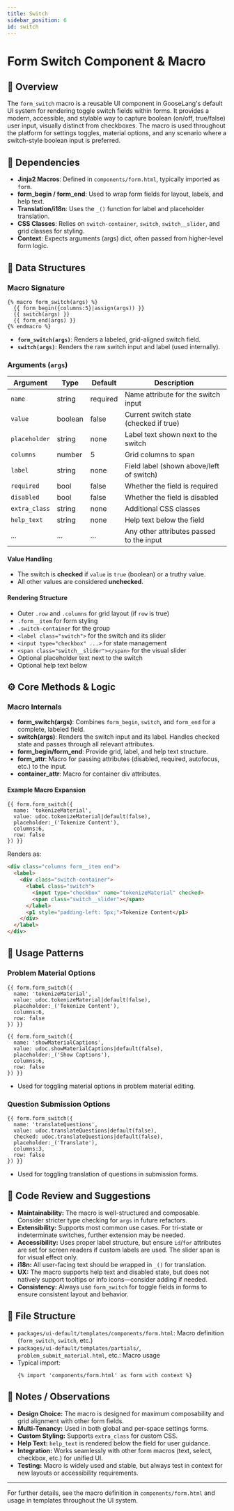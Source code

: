 ```yaml
---
title: Switch
sidebar_position: 6
id: switch
---
```


# Form Switch Component & Macro

## 📘 Overview

The `form_switch` macro is a reusable UI component in GooseLang's default UI system for rendering toggle switch fields within forms. It provides a modern, accessible, and stylable way to capture boolean (on/off, true/false) user input, visually distinct from checkboxes. The macro is used throughout the platform for settings toggles, material options, and any scenario where a switch-style boolean input is preferred.

## 🔗 Dependencies

- **Jinja2 Macros**: Defined in `components/form.html`, typically imported as `form`.
- **form_begin / form_end**: Used to wrap form fields for layout, labels, and help text.
- **Translation/i18n**: Uses the `_()` function for label and placeholder translation.
- **CSS Classes**: Relies on `switch-container`, `switch`, `switch__slider`, and grid classes for styling.
- **Context**: Expects arguments (args) dict, often passed from higher-level form logic.

## 📐 Data Structures

### Macro Signature

```jinja2
{% macro form_switch(args) %}
  {{ form_begin({columns:5}|assign(args)) }}
  {{ switch(args) }}
  {{ form_end(args) }}
{% endmacro %}
```

- **`form_switch(args)`**: Renders a labeled, grid-aligned switch field.
- **`switch(args)`**: Renders the raw switch input and label (used internally).

### Arguments (`args`)

| Argument      | Type     | Default   | Description |
|--------------|----------|-----------|-------------|
| `name`       | string   | required  | Name attribute for the switch input |
| `value`      | boolean  | false     | Current switch state (checked if true) |
| `placeholder`| string   | none      | Label text shown next to the switch |
| `columns`    | number   | 5         | Grid columns to span |
| `label`      | string   | none      | Field label (shown above/left of switch) |
| `required`   | bool     | false     | Whether the field is required |
| `disabled`   | bool     | false     | Whether the field is disabled |
| `extra_class`| string   | none      | Additional CSS classes |
| `help_text`  | string   | none      | Help text below the field |
| ...          | ...      | ...       | Any other attributes passed to the input |

#### Value Handling
- The switch is **checked** if `value` is `true` (boolean) or a truthy value.
- All other values are considered **unchecked**.

#### Rendering Structure
- Outer `.row` and `.columns` for grid layout (if `row` is true)
- `.form__item` for form styling
- `.switch-container` for the group
- `<label class="switch">` for the switch and its slider
- `<input type="checkbox" ...>` for state management
- `<span class="switch__slider"></span>` for the visual slider
- Optional placeholder text next to the switch
- Optional help text below

## ⚙️ Core Methods & Logic

### Macro Internals
- **form_switch(args)**: Combines `form_begin`, `switch`, and `form_end` for a complete, labeled field.
- **switch(args)**: Renders the switch input and its label. Handles checked state and passes through all relevant attributes.
- **form_begin/form_end**: Provide grid, label, and help text structure.
- **form_attr**: Macro for passing attributes (disabled, required, autofocus, etc.) to the input.
- **container_attr**: Macro for container div attributes.

#### Example Macro Expansion
```jinja2
{{ form.form_switch({
  name: 'tokenizeMaterial',
  value: udoc.tokenizeMaterial|default(false),
  placeholder:_('Tokenize Content'),
  columns:6,
  row: false
}) }}
```
Renders as:
```html
<div class="columns form__item end">
  <label>
    <div class="switch-container">
      <label class="switch">
        <input type="checkbox" name="tokenizeMaterial" checked>
        <span class="switch__slider"></span>
      </label>
      <p1 style="padding-left: 5px;">Tokenize Content</p1>
    </div>
  </label>
</div>
```

## 🧪 Usage Patterns

### Problem Material Options
```jinja2
{{ form.form_switch({
  name: 'tokenizeMaterial',
  value: udoc.tokenizeMaterial|default(false),
  placeholder:_('Tokenize Content'),
  columns:6,
  row: false
}) }}

{{ form.form_switch({
  name: 'showMaterialCaptions',
  value: udoc.showMaterialCaptions|default(false),
  placeholder:_('Show Captions'),
  columns:6,
  row: false
}) }}
```
- Used for toggling material options in problem material editing.

### Question Submission Options
```jinja2
{{ form.form_switch({
  name: 'translateQuestions',
  value: udoc.translateQuestions|default(false),
  checked: udoc.translateQuestions|default(false),
  placeholder:_('Translate'),
  columns:3,
  row: false
}) }}
```
- Used for toggling translation of questions in submission forms.

## 🧠 Code Review and Suggestions

- **Maintainability:** The macro is well-structured and composable. Consider stricter type checking for `args` in future refactors.
- **Extensibility:** Supports most common use cases. For tri-state or indeterminate switches, further extension may be needed.
- **Accessibility:** Uses proper label structure, but ensure `id`/`for` attributes are set for screen readers if custom labels are used. The slider span is for visual effect only.
- **i18n:** All user-facing text should be wrapped in `_()` for translation.
- **UX:** The macro supports help text and disabled state, but does not natively support tooltips or info icons—consider adding if needed.
- **Consistency:** Always use `form_switch` for toggle fields in forms to ensure consistent layout and behavior.

## 📝 File Structure

- `packages/ui-default/templates/components/form.html`: Macro definition (`form_switch`, `switch`, etc.)
- `packages/ui-default/templates/partials/`, `problem_submit_material.html`, etc.: Macro usage
- Typical import:
  ```jinja2
  {% import 'components/form.html' as form with context %}
  ```

## 📌 Notes / Observations

- **Design Choice:** The macro is designed for maximum composability and grid alignment with other form fields.
- **Multi-Tenancy:** Used in both global and per-space settings forms.
- **Custom Styling:** Supports `extra_class` for custom CSS.
- **Help Text:** `help_text` is rendered below the field for user guidance.
- **Integration:** Works seamlessly with other form macros (text, select, checkbox, etc.) for unified UI.
- **Testing:** Macro is widely used and stable, but always test in context for new layouts or accessibility requirements.

---

For further details, see the macro definition in `components/form.html` and usage in templates throughout the UI system.
